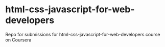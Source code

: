 # html-css-javascript-for-web-developers
Repo for submissions for html-css-javascript-for-web-developers course on Coursera
